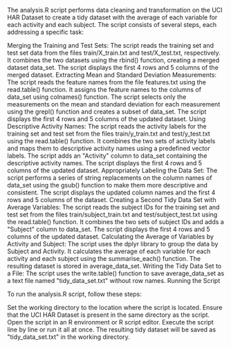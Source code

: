 
The analysis.R script performs data cleaning and transformation on the UCI HAR Dataset to create a tidy dataset with the average of each variable for each activity and each subject. The script consists of several steps, each addressing a specific task:

Merging the Training and Test Sets:
The script reads the training set and test set data from the files train/X_train.txt and test/X_test.txt, respectively.
It combines the two datasets using the rbind() function, creating a merged dataset data_set.
The script displays the first 4 rows and 5 columns of the merged dataset.
Extracting Mean and Standard Deviation Measurements:
The script reads the feature names from the file features.txt using the read.table() function.
It assigns the feature names to the columns of data_set using colnames() function.
The script selects only the measurements on the mean and standard deviation for each measurement using the grepl() function and creates a subset of data_set.
The script displays the first 4 rows and 5 columns of the updated dataset.
Using Descriptive Activity Names:
The script reads the activity labels for the training set and test set from the files train/y_train.txt and test/y_test.txt using the read.table() function.
It combines the two sets of activity labels and maps them to descriptive activity names using a predefined vector labels.
The script adds an "Activity" column to data_set containing the descriptive activity names.
The script displays the first 4 rows and 5 columns of the updated dataset.
Appropriately Labeling the Data Set:
The script performs a series of string replacements on the column names of data_set using the gsub() function to make them more descriptive and consistent.
The script displays the updated column names and the first 4 rows and 5 columns of the dataset.
Creating a Second Tidy Data Set with Average Variables:
The script reads the subject IDs for the training set and test set from the files train/subject_train.txt and test/subject_test.txt using the read.table() function.
It combines the two sets of subject IDs and adds a "Subject" column to data_set.
The script displays the first 4 rows and 5 columns of the updated dataset.
Calculating the Average of Variables by Activity and Subject:
The script uses the dplyr library to group the data by Subject and Activity.
It calculates the average of each variable for each activity and each subject using the summarise_each() function.
The resulting dataset is stored in average_data_set.
Writing the Tidy Data Set to a File:
The script uses the write.table() function to save average_data_set as a text file named "tidy_data_set.txt" without row names.
Running the Script

To run the analysis.R script, follow these steps:

Set the working directory to the location where the script is located.
Ensure that the UCI HAR Dataset is present in the same directory as the script.
Open the script in an R environment or R script editor.
Execute the script line by line or run it all at once.
The resulting tidy dataset will be saved as "tidy_data_set.txt" in the working directory.